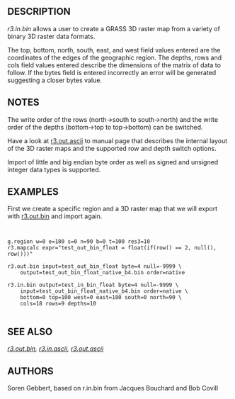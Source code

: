 
## DESCRIPTION

*r3.in.bin* allows a user to create a GRASS 3D raster map
from a variety of binary 3D raster data formats.

The top, bottom, north, south, east, and west field values entered
are the coordinates of the edges of the geographic region.
The depths, rows and cols field values entered describe the dimensions
of the matrix of data to follow.
If the bytes field is entered incorrectly an error will be generated
suggesting a closer bytes value.

## NOTES

The write order of the rows (north->south to south->north) and
the write order of the depths (bottom->top to top->bottom) can be switched.

Have a look at [r3.out.ascii](r3.out.ascii.html) to manual page that
describes the internal layout of the 3D raster maps and the supported
row and depth switch options.

Import of little and big endian byte order as well as signed and
unsigned integer data types is supported.

## EXAMPLES

First we create a specific region and a 3D raster map that we will export with
[r3.out.bin](r3.out.bin.html) and import again.

```


g.region w=0 e=180 s=0 n=90 b=0 t=100 res3=10
r3.mapcalc expr="test_out_bin_float = float(if(row() == 2, null(), row()))"

r3.out.bin input=test_out_bin_float byte=4 null=-9999 \
    output=test_out_bin_float_native_b4.bin order=native

r3.in.bin output=test_in_bin_float byte=4 null=-9999 \
    input=test_out_bin_float_native_b4.bin order=native \
    bottom=0 top=100 west=0 east=180 south=0 north=90 \
    cols=18 rows=9 depths=10


```

## SEE ALSO

*[r3.out.bin](r3.out.bin.html),
[r3.in.ascii](r3.in.ascii.html),
[r3.out.ascii](r3.out.ascii.html)*

## AUTHORS

Soren Gebbert, based on r.in.bin from Jacques Bouchard and Bob Covill
